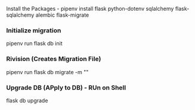 Install the Packages - pipenv install flask python-dotenv sqlalchemy flask-sqlalchemy alembic flask-migrate

### Initialize migration

pipenv run flask db init

### Rivision (Creates Migration File)

pipenv run flask db migrate -m "<COMMIT>"

### Upgrade DB (APply to DB) - RUn on Shell

flask db upgrade
